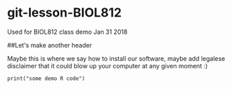 # git-lesson-BIOL812
Used for BIOL812 class demo Jan 31 2018

##Let's make another header

Maybe this is where we say how to install our software, maybe add legalese disclaimer that it could blow up your computer at any given moment :)

```{r}
print("some demo R code")
```
